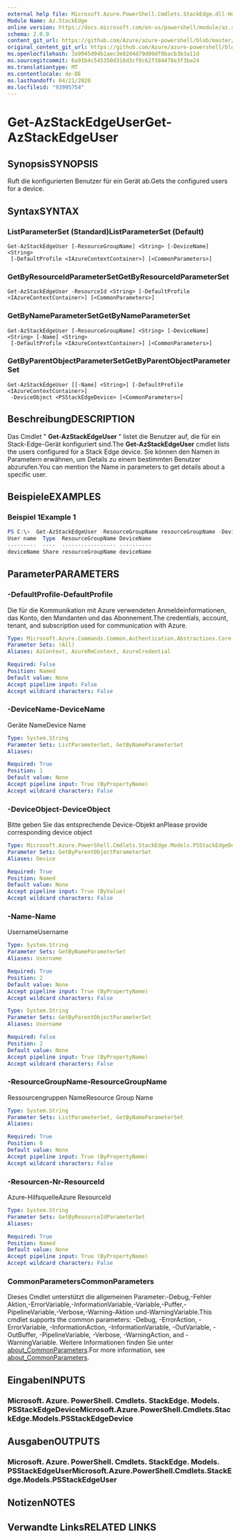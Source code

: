 ```yaml
---
external help file: Microsoft.Azure.PowerShell.Cmdlets.StackEdge.dll-Help.xml
Module Name: Az.StackEdge
online version: https://docs.microsoft.com/en-us/powershell/module/az.stackedge/get-azstackedgeuser
schema: 2.0.0
content_git_url: https://github.com/Azure/azure-powershell/blob/master/src/StackEdge/StackEdge/help/Get-AzStackEdgeUser.md
original_content_git_url: https://github.com/Azure/azure-powershell/blob/master/src/StackEdge/StackEdge/help/Get-AzStackEdgeUser.md
ms.openlocfilehash: 3a9945d94b1aec3e82d4d79d09df0bacb3b3a11d
ms.sourcegitcommit: 6a91b4c545350d316d3cf8c62f384478e3f3ba24
ms.translationtype: MT
ms.contentlocale: de-DE
ms.lasthandoff: 04/21/2020
ms.locfileid: "93995754"
---
```

# <span data-ttu-id="79708-101">Get-AzStackEdgeUser</span><span class="sxs-lookup"><span data-stu-id="79708-101">Get-AzStackEdgeUser</span></span>

## <span data-ttu-id="79708-102">Synopsis</span><span class="sxs-lookup"><span data-stu-id="79708-102">SYNOPSIS</span></span>
<span data-ttu-id="79708-103">Ruft die konfigurierten Benutzer für ein Gerät ab.</span><span class="sxs-lookup"><span data-stu-id="79708-103">Gets the configured users for a device.</span></span>

## <span data-ttu-id="79708-104">Syntax</span><span class="sxs-lookup"><span data-stu-id="79708-104">SYNTAX</span></span>

### <span data-ttu-id="79708-105">ListParameterSet (Standard)</span><span class="sxs-lookup"><span data-stu-id="79708-105">ListParameterSet (Default)</span></span>
```
Get-AzStackEdgeUser [-ResourceGroupName] <String> [-DeviceName] <String>
 [-DefaultProfile <IAzureContextContainer>] [<CommonParameters>]
```

### <span data-ttu-id="79708-106">GetByResourceIdParameterSet</span><span class="sxs-lookup"><span data-stu-id="79708-106">GetByResourceIdParameterSet</span></span>
```
Get-AzStackEdgeUser -ResourceId <String> [-DefaultProfile <IAzureContextContainer>] [<CommonParameters>]
```

### <span data-ttu-id="79708-107">GetByNameParameterSet</span><span class="sxs-lookup"><span data-stu-id="79708-107">GetByNameParameterSet</span></span>
```
Get-AzStackEdgeUser [-ResourceGroupName] <String> [-DeviceName] <String> [-Name] <String>
 [-DefaultProfile <IAzureContextContainer>] [<CommonParameters>]
```

### <span data-ttu-id="79708-108">GetByParentObjectParameterSet</span><span class="sxs-lookup"><span data-stu-id="79708-108">GetByParentObjectParameterSet</span></span>
```
Get-AzStackEdgeUser [[-Name] <String>] [-DefaultProfile <IAzureContextContainer>]
 -DeviceObject <PSStackEdgeDevice> [<CommonParameters>]
```

## <span data-ttu-id="79708-109">Beschreibung</span><span class="sxs-lookup"><span data-stu-id="79708-109">DESCRIPTION</span></span>
<span data-ttu-id="79708-110">Das Cmdlet " **Get-AzStackEdgeUser** " listet die Benutzer auf, die für ein Stack-Edge-Gerät konfiguriert sind.</span><span class="sxs-lookup"><span data-stu-id="79708-110">The **Get-AzStackEdgeUser** cmdlet lists the users configured for a Stack Edge device.</span></span> <span data-ttu-id="79708-111">Sie können den Namen in Parametern erwähnen, um Details zu einem bestimmten Benutzer abzurufen.</span><span class="sxs-lookup"><span data-stu-id="79708-111">You can mention the Name in parameters to get details about a specific user.</span></span>

## <span data-ttu-id="79708-112">Beispiele</span><span class="sxs-lookup"><span data-stu-id="79708-112">EXAMPLES</span></span>

### <span data-ttu-id="79708-113">Beispiel 1</span><span class="sxs-lookup"><span data-stu-id="79708-113">Example 1</span></span>
```powershell
PS C:\>  Get-AzStackEdgeUser -ResourceGroupName resourceGroupName -DeviceName deviceName
User name  Type  ResourceGroupName DeviceName
---------  ----  ----------------- ----------
deviceName Share resourceGroupName deviceName
```

## <span data-ttu-id="79708-114">Parameter</span><span class="sxs-lookup"><span data-stu-id="79708-114">PARAMETERS</span></span>

### <span data-ttu-id="79708-115">-DefaultProfile</span><span class="sxs-lookup"><span data-stu-id="79708-115">-DefaultProfile</span></span>
<span data-ttu-id="79708-116">Die für die Kommunikation mit Azure verwendeten Anmeldeinformationen, das Konto, den Mandanten und das Abonnement.</span><span class="sxs-lookup"><span data-stu-id="79708-116">The credentials, account, tenant, and subscription used for communication with Azure.</span></span>

```yaml
Type: Microsoft.Azure.Commands.Common.Authentication.Abstractions.Core.IAzureContextContainer
Parameter Sets: (All)
Aliases: AzContext, AzureRmContext, AzureCredential

Required: False
Position: Named
Default value: None
Accept pipeline input: False
Accept wildcard characters: False
```

### <span data-ttu-id="79708-117">-DeviceName</span><span class="sxs-lookup"><span data-stu-id="79708-117">-DeviceName</span></span>
<span data-ttu-id="79708-118">Geräte Name</span><span class="sxs-lookup"><span data-stu-id="79708-118">Device Name</span></span>

```yaml
Type: System.String
Parameter Sets: ListParameterSet, GetByNameParameterSet
Aliases:

Required: True
Position: 1
Default value: None
Accept pipeline input: True (ByPropertyName)
Accept wildcard characters: False
```

### <span data-ttu-id="79708-119">-DeviceObject</span><span class="sxs-lookup"><span data-stu-id="79708-119">-DeviceObject</span></span>
<span data-ttu-id="79708-120">Bitte geben Sie das entsprechende Device-Objekt an</span><span class="sxs-lookup"><span data-stu-id="79708-120">Please provide corresponding device object</span></span>

```yaml
Type: Microsoft.Azure.PowerShell.Cmdlets.StackEdge.Models.PSStackEdgeDevice
Parameter Sets: GetByParentObjectParameterSet
Aliases: Device

Required: True
Position: Named
Default value: None
Accept pipeline input: True (ByValue)
Accept wildcard characters: False
```

### <span data-ttu-id="79708-121">-Name</span><span class="sxs-lookup"><span data-stu-id="79708-121">-Name</span></span>
<span data-ttu-id="79708-122">Username</span><span class="sxs-lookup"><span data-stu-id="79708-122">Username</span></span>

```yaml
Type: System.String
Parameter Sets: GetByNameParameterSet
Aliases: Username

Required: True
Position: 2
Default value: None
Accept pipeline input: True (ByPropertyName)
Accept wildcard characters: False
```

```yaml
Type: System.String
Parameter Sets: GetByParentObjectParameterSet
Aliases: Username

Required: False
Position: 2
Default value: None
Accept pipeline input: True (ByPropertyName)
Accept wildcard characters: False
```

### <span data-ttu-id="79708-123">-ResourceGroupName</span><span class="sxs-lookup"><span data-stu-id="79708-123">-ResourceGroupName</span></span>
<span data-ttu-id="79708-124">Ressourcengruppen Name</span><span class="sxs-lookup"><span data-stu-id="79708-124">Resource Group Name</span></span>

```yaml
Type: System.String
Parameter Sets: ListParameterSet, GetByNameParameterSet
Aliases:

Required: True
Position: 0
Default value: None
Accept pipeline input: True (ByPropertyName)
Accept wildcard characters: False
```

### <span data-ttu-id="79708-125">-Resourcen-Nr</span><span class="sxs-lookup"><span data-stu-id="79708-125">-ResourceId</span></span>
<span data-ttu-id="79708-126">Azure-Hilfsquelle</span><span class="sxs-lookup"><span data-stu-id="79708-126">Azure ResourceId</span></span>

```yaml
Type: System.String
Parameter Sets: GetByResourceIdParameterSet
Aliases:

Required: True
Position: Named
Default value: None
Accept pipeline input: True (ByPropertyName)
Accept wildcard characters: False
```

### <span data-ttu-id="79708-127">CommonParameters</span><span class="sxs-lookup"><span data-stu-id="79708-127">CommonParameters</span></span>
<span data-ttu-id="79708-128">Dieses Cmdlet unterstützt die allgemeinen Parameter:-Debug,-Fehler Aktion,-ErrorVariable,-InformationVariable,-Variable,-Puffer,-PipelineVariable,-Verbose,-Warning-Aktion und-WarningVariable.</span><span class="sxs-lookup"><span data-stu-id="79708-128">This cmdlet supports the common parameters: -Debug, -ErrorAction, -ErrorVariable, -InformationAction, -InformationVariable, -OutVariable, -OutBuffer, -PipelineVariable, -Verbose, -WarningAction, and -WarningVariable.</span></span> <span data-ttu-id="79708-129">Weitere Informationen finden Sie unter [about_CommonParameters](http://go.microsoft.com/fwlink/?LinkID=113216).</span><span class="sxs-lookup"><span data-stu-id="79708-129">For more information, see [about_CommonParameters](http://go.microsoft.com/fwlink/?LinkID=113216).</span></span>

## <span data-ttu-id="79708-130">Eingaben</span><span class="sxs-lookup"><span data-stu-id="79708-130">INPUTS</span></span>

### <span data-ttu-id="79708-131">Microsoft. Azure. PowerShell. Cmdlets. StackEdge. Models. PSStackEdgeDevice</span><span class="sxs-lookup"><span data-stu-id="79708-131">Microsoft.Azure.PowerShell.Cmdlets.StackEdge.Models.PSStackEdgeDevice</span></span>

## <span data-ttu-id="79708-132">Ausgaben</span><span class="sxs-lookup"><span data-stu-id="79708-132">OUTPUTS</span></span>

### <span data-ttu-id="79708-133">Microsoft. Azure. PowerShell. Cmdlets. StackEdge. Models. PSStackEdgeUser</span><span class="sxs-lookup"><span data-stu-id="79708-133">Microsoft.Azure.PowerShell.Cmdlets.StackEdge.Models.PSStackEdgeUser</span></span>

## <span data-ttu-id="79708-134">Notizen</span><span class="sxs-lookup"><span data-stu-id="79708-134">NOTES</span></span>

## <span data-ttu-id="79708-135">Verwandte Links</span><span class="sxs-lookup"><span data-stu-id="79708-135">RELATED LINKS</span></span>
